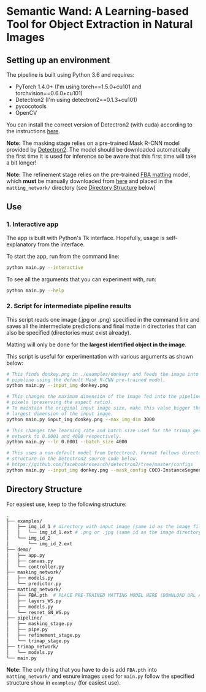 # Semantic Wand: A Learning-based Tool for Object Extraction in Natural Images

## Setting up an environment
The pipeline is built using Python 3.6 and requires:
- PyTorch 1.4.0+ (I'm using torch==1.5.0+cu101 and torchvision==0.6.0+cu101)
- Detectron2 (I'm using detectron2==0.1.3+cu101)
- pycocotools
- OpenCV

You can install the correct version of Detectron2 (with cuda) according to the instructions [here](https://github.com/facebookresearch/detectron2/blob/master/INSTALL.md).

**Note:** The masking stage relies on a pre-trained Mask R-CNN model provided by [Detectron2](https://github.com/facebookresearch/detectron2). The model should be downloaded automatically the first time it is used for inference so be aware that this first time will take a bit longer!

**Note:** The refinement stage relies on the pre-trained [FBA matting](https://github.com/MarcoForte/FBA_Matting) model, which **must** be manually downloaded from [here](https://drive.google.com/file/d/1T_oiKDE_biWf2kqexMEN7ObWqtXAzbB1/view) and placed in the `matting_network/` directory (see [Directory Structure](##directory-structure) below)

## Use
### 1. Interactive app
The app is built with Python's Tk interface. Hopefully, usage is self-explanatory from the interface.

To start the app, run from the command line:
```bash
python main.py --interactive
```

To see all the arguments that you can experiment with, run:
```bash
python main.py --help
``` 

### 2. Script for intermediate pipeline results
This script reads one image (.jpg or .png) specified in the command line and saves all the intermediate predictions and final matte in directories that can also be specified (directories must exist already).

Matting will only be done for the **largest identified object in the image**.

This script is useful for experimentation with various arguments as shown below:
```bash
# This finds donkey.png in ./examples/donkey/ and feeds the image into the 
# pipeline using the default Mask R-CNN pre-trained model.
python main.py --input_img donkey.png

# This changes the maximum dimension of the image fed into the pipeline to 3000 
# pixels (preserving the aspect ratio). 
# To maintain the original input image size, make this value bigger than the 
# largest dimension of the input image.
python main.py input_img donkey.png --max_img_dim 3000

# This changes the learning rate and batch size used for the trimap generation
# network to 0.0001 and 4000 respectively.
python main.py --lr 0.0001 --batch_size 4000

# This uses a non-default model from Detectron2. Format follows directory 
# structure in the Detectron2 source code below.
# https://github.com/facebookresearch/detectron2/tree/master/configs
python main.py --input_img donkey.png --mask_config COCO-InstanceSegmentation/mask_rcnn_R_101_FPN_3x.yaml


```

## Directory Structure
For easiest use, keep to the following structure:
```bash
.
├── examples/
│   ├── img_id_1 # directory with input image (same id as the image file)
│   │   └── img_id_1.ext # .png or .jpg (same id as the image directory)
│   └── img_id_2
│       └── img_id_2.ext
├── demo/
│   ├── app.py
│   ├── canvas.py
│   └── controller.py
├── masking_network/
│   ├── models.py
│   └── predictor.py
├── matting_network/
│   ├── FBA.pth  # PLACE PRE-TRAINED MATTING MODEL HERE (DOWNLOAD URL ABOVE)
│   ├── layers_WS.py
│   ├── models.py
│   └── resnet_GN_WS.py
├── pipeline/
│   ├── masking_stage.py
│   ├── pipe.py
│   ├── refinement_stage.py
│   └── trimap_stage.py
├── trimap_network/ 
│   └── models.py
└── main.py
```

**Note:** The only thing that you have to do is add `FBA.pth` into `matting_network/` and esnure images used for `main.py` follow the specified structure show in `examples/` (for easiest use).